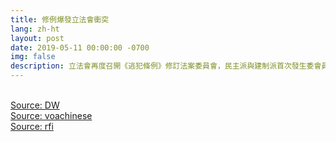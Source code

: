 ```yaml
---
title: 修例爆發立法會衝突
lang: zh-ht
layout: post
date: 2019-05-11 00:00:00 -0700
img: false
description: 立法會再度召開《逃犯條例》修訂法案委員會，民主派與建制派首次發生委會員”鬧雙胞”的情況，民主派訂於同一會議室比建制派提早半小時開會，結果雙方爭奪主席台爆發激烈肢體衝突，有民主派議員在衝突中從會議枱墮地昏迷，由救護員送院治理，亦有建制派議員受傷報警，要求警方調查。修例的法案委員改於2019年5月14日再度召開
---
```


<br>[Source: DW](https://www.dw.com/zh/%E9%A6%99%E6%B8%AF%E9%80%83%E7%8A%AF%E6%9D%A1%E4%BE%8B%E5%BC%95%E7%AB%8B%E6%B3%95%E4%BC%9A%E5%86%B2%E7%AA%81-%E6%B0%91%E4%B8%BB%E5%BB%BA%E5%88%B6%E5%A4%A7%E6%89%93%E5%87%BA%E6%89%8B/a-48698851)
<br>[Source: voachinese](https://www.voacantonese.com/a/p-it-hk-hk-legco-/4913402.html)
<br>[Source: rfi](http://cn.rfi.fr/%E6%94%BF%E6%B2%BB/20190511-%E7%AB%8B%E6%B3%95%E4%BC%9A%E5%8F%8C%E8%83%9E%E4%BC%9A%E7%88%86%E5%8F%91%E8%82%A2%E4%BD%93%E5%86%B2%E7%AA%81%E6%B0%91%E4%B8%BB%E6%B4%BE%E8%8C%83%E5%9B%BD%E5%A8%81%E9%83%AD%E5%AE%B6%E9%BA%92%E5%8F%97%E4%BC%A4%E5%85%A5%E9%99%A2-0)
